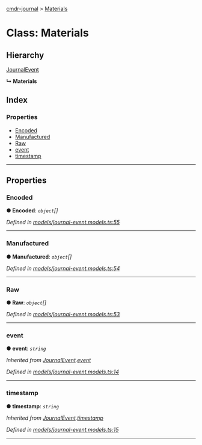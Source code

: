 [cmdr-journal](../README.md) > [Materials](../classes/materials.md)



# Class: Materials

## Hierarchy


 [JournalEvent](journalevent.md)

**↳ Materials**







## Index

### Properties

* [Encoded](materials.md#encoded)
* [Manufactured](materials.md#manufactured)
* [Raw](materials.md#raw)
* [event](materials.md#event)
* [timestamp](materials.md#timestamp)



---
## Properties
<a id="encoded"></a>

###  Encoded

**●  Encoded**:  *`object`[]* 

*Defined in [models/journal-event.models.ts:55](https://github.com/chrisbruford/cmdr-journal/blob/0588b1f/src/models/journal-event.models.ts#L55)*





___

<a id="manufactured"></a>

###  Manufactured

**●  Manufactured**:  *`object`[]* 

*Defined in [models/journal-event.models.ts:54](https://github.com/chrisbruford/cmdr-journal/blob/0588b1f/src/models/journal-event.models.ts#L54)*





___

<a id="raw"></a>

###  Raw

**●  Raw**:  *`object`[]* 

*Defined in [models/journal-event.models.ts:53](https://github.com/chrisbruford/cmdr-journal/blob/0588b1f/src/models/journal-event.models.ts#L53)*





___

<a id="event"></a>

###  event

**●  event**:  *`string`* 

*Inherited from [JournalEvent](journalevent.md).[event](journalevent.md#event)*

*Defined in [models/journal-event.models.ts:14](https://github.com/chrisbruford/cmdr-journal/blob/0588b1f/src/models/journal-event.models.ts#L14)*





___

<a id="timestamp"></a>

###  timestamp

**●  timestamp**:  *`string`* 

*Inherited from [JournalEvent](journalevent.md).[timestamp](journalevent.md#timestamp)*

*Defined in [models/journal-event.models.ts:15](https://github.com/chrisbruford/cmdr-journal/blob/0588b1f/src/models/journal-event.models.ts#L15)*





___


